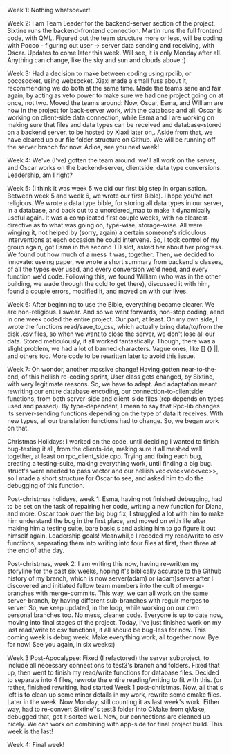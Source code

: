 Week 1: Nothing whatsoever!

Week 2:
I am Team Leader for the backend-server section of the project, Sixtine runs the backend-frontend connection. Martin runs the full frontend code, with QML.
Figured out the team structure more or less, will be coding with Pocco - figuring out user -> server data sending and receiving, with Oscar. Updates to 
come later this week. Will see, it is only Monday after all. Anything can change, like the sky and sun and clouds above :)

Week 3:
Had a decision to make between coding using rpclib, or pocosocket, using websocket. Xiaxi made a small fuss about it, recommending we do both at the same time.
Made the teams sane and fair again, by acting as veto power to make sure we had one project going on at once, not two. Moved the teams around:
Now, Oscar, Esma, and William are now in the project for back-server work, with the database and all. Oscar is working on client-side data connection, while Esma and I are working
on making sure that files and data types can be received and database-stored on a backend server, to be hosted by Xiaxi later on,.
Aside from that, we have cleared up our file folder structure on Github. We will be running off the server branch for now.
Adios, see you next week!

Week 4:
We've (I've) gotten the team around: we'll all work on the server, and Oscar works on the backend-server, clientside, data type conversions. Leadership, am I right?


Week 5: (I think it was week 5 we did our first big step in organisation. Between week 5 and week 6, we wrote our first Bible).
I hope you're not religious. We wrote a data type bible, for storing all data types in our server, in a database, and back out to a unordered_map to make it dynamically useful again. 
It was a complicated first couple weeks, with no clearest-directive as to what was going on, type-wise, storage-wise. All were winging it, not helped by (sorry, again) a certain someone's
ridiculous interventions at each occasion he could intervene. So, I took control of my group again, got Esma in the second TD slot, asked her about her progress. We found out how much of a mess 
it was, together. Then, we decided to innovate: useing paper, we wrote a short summary from backend's classes, of all the types ever used, and every conversion we'd need, and every function we'd code.
Following this, we found William (who was in the other building, we wade through the cold to get there), discussed it with him, found a couple errors, modified it, and moved on with our lives.


Week 6:
After beginning to use the Bible, everything became clearer. We are non-religious. I swear. And so we went forwards, non-stop coding, aend in one week coded the entire project. Our part, at least.
On my own side, I wrote the functions read/save_to_csv, which actually bring data/to/from the disk .csv files, so when we want to close the server, we don't lose all our data. Stored meticulously, it all 
worked fantastically. Though, there was a slight problem, we had a lot of banned characters. Vague ones, like [] {} ||, and others too. More code to be rewritten later to avoid this issue.

Week 7:
Oh wondor, another massive change! Having gotten near-to-the-end, of this hellish re-coding sprint, User class gets changed, by Sixtine, with very legitimate reasons. So, we have to adapt. And adaptation meant 
rewriting our entire database encoding, our connection-to-clientside functions, from both server-side and client-side files (rcp depends on types used and passed). By type-dependent, I mean to say that
Rpc-lib changes its server-sending functions depending on the type of data it receives. With new types, all our translation functions had to change. So, we began work on that.

Christmas Holidays:
I worked on the code, until deciding I wanted to finish bug-testing it all, from the clients-ide, making sure it all meshed well together, at least on rpc_client_side.cpp. Trying and fixing each bug,
creating a testing-suite, making everything work, until finding a big bug. struct's were needed to pass vector<string> and our hellish  vec<vec<vec<vec<string>>>, so I made a short structure for Oscar to see,
and asked him to do the debugging of this function.

Post-christmas holidays, week 1:
Esma, having not finished debugging, had to be set on the task of repairing her code, writing a new function for Diana, and more. Oscar took over the big bug fix, I struggled a lot with 
him to make him understand the bug in the first place, and moved on with life after making him a testing suite, bare basic,s and asking him to go figure it out himself again. Leadership goals!
Meanwhil,e I recoded my read/write to csv functions, separating them into writing into four files at first, then three at the end of athe day.


Post-christmas, week 2:
I am writing this now, having re-written my storyline for the past six weeks, hoping it's biblically accurate to the Github history of my branch, which is now server(adam) or (adam)server after 
I discovered and initiated fellow team members into the cult of merge-branches with merge-commits. This way, we can all work on the same server-branch, by having different sub-branches with regulr 
merges to server. So, we keep updated, in the loop, while working on our own personal branches too. No mess, cleaner code. Everyone is up to date now, moving into final stages of the project. Today,
I've just finished work on my last read/write to csv functions, it all should be bug-less for now. This coming week is debug week. Make everything work, all together now. Bye for now! See you again, in six weeks:)

Week 3 Post-Apocalypse:
Fixed (I refactored) the server subproject, to include all necessary connections to test3's branch and folders. Fixed that up, then went to finish my read/write functions for database files. Decided to separate into 4 files,
rewrote the entire reading/writing to fit with this. (or rather, finished rewriting, had started Week 1 post-christmas.
Now, all that's left is to clean up some minor details in my work, rewrite some cmake files.
Later in the week: Now Monday, still counting it as last week's work. Either way,
had to re-convert Sixtine''s test3 folder into CMake from qMake, debugged that, got it sorted well. Now, our connections are cleaned up nicely. We can work on combining with app-side for final project build.
This week is the last!

Week 4: Final week!
